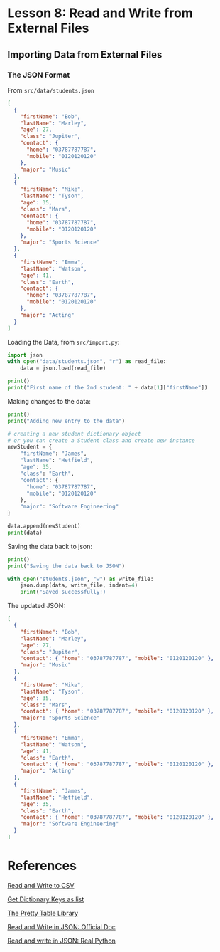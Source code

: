 # Lesson 8: Read and Write from External Files

## Importing Data from External Files

### The JSON Format

From `src/data/students.json`

```json
[
  {
    "firstName": "Bob",
    "lastName": "Marley",
    "age": 27,
    "class": "Jupiter",
    "contact": {
      "home": "03787787787",
      "mobile": "0120120120"
    },
    "major": "Music"
  },
  {
    "firstName": "Mike",
    "lastName": "Tyson",
    "age": 35,
    "class": "Mars",
    "contact": {
      "home": "03787787787",
      "mobile": "0120120120"
    },
    "major": "Sports Science"
  },
  {
    "firstName": "Emma",
    "lastName": "Watson",
    "age": 41,
    "class": "Earth",
    "contact": {
      "home": "03787787787",
      "mobile": "0120120120"
    },
    "major": "Acting"
  }
]
```

Loading the Data, from `src/import.py`:

```python
import json
with open("data/students.json", "r") as read_file:
    data = json.load(read_file)

print()
print("First name of the 2nd student: " + data[1]["firstName"])
```

Making changes to the data:

```python
print()
print("Adding new entry to the data")

# creating a new student dictionary object
# or you can create a Student class and create new instance
newStudent = {
    "firstName": "James",
    "lastName": "Hetfield",
    "age": 35,
    "class": "Earth",
    "contact": {
      "home": "03787787787",
      "mobile": "0120120120"
    },
    "major": "Software Engineering"
}

data.append(newStudent)
print(data)
```

Saving the data back to json:

```python
print()
print("Saving the data back to JSON")

with open("students.json", "w") as write_file:
    json.dump(data, write_file, indent=4)
    print("Saved successfully!)
```

The updated JSON:

```json
[
  {
    "firstName": "Bob",
    "lastName": "Marley",
    "age": 27,
    "class": "Jupiter",
    "contact": { "home": "03787787787", "mobile": "0120120120" },
    "major": "Music"
  },
  {
    "firstName": "Mike",
    "lastName": "Tyson",
    "age": 35,
    "class": "Mars",
    "contact": { "home": "03787787787", "mobile": "0120120120" },
    "major": "Sports Science"
  },
  {
    "firstName": "Emma",
    "lastName": "Watson",
    "age": 41,
    "class": "Earth",
    "contact": { "home": "03787787787", "mobile": "0120120120" },
    "major": "Acting"
  },
  {
    "firstName": "James",
    "lastName": "Hetfield",
    "age": 35,
    "class": "Earth",
    "contact": { "home": "03787787787", "mobile": "0120120120" },
    "major": "Software Engineering"
  }
]
```

# References

[Read and Write to CSV](https://docs.python.org/3/library/csv.html)

[Get Dictionary Keys as list](https://www.geeksforgeeks.org/python-get-dictionary-keys-as-a-list/)

[The Pretty Table Library](https://pypi.org/project/prettytable/)

[Read and Write in JSON: Official Doc](https://docs.python.org/3/library/json.html#basic-usage)

[Read and write in JSON: Real Python](https://realpython.com/python-json/)
